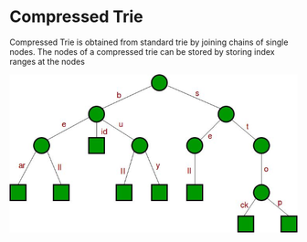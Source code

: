 # Compressed Trie

Compressed Trie is obtained from standard trie by joining chains of single nodes. The nodes of a compressed trie can be stored by storing index ranges at the nodes

![image](../../media/Compressed-Trie-image1.jpg)
